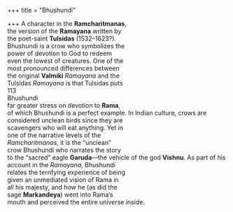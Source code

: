 +++
title = "Bhushundi"

+++
A character in the **Ramcharitmanas**,  
the version of the **Ramayana** written by  
the poet-saint **Tulsidas** (1532–1623?).  
Bhushundi is a crow who symbolizes the  
power of devotion to God to redeem  
even the lowest of creatures. One of the  
most pronounced differences between  
the original **Valmiki** *Ramayana* and the  
Tulsidas *Ramayana* is that Tulsidas puts  
113  
Bhushundi  
far greater stress on devotion to **Rama**,  
of which Bhushundi is a perfect example. In Indian culture, crows are considered unclean birds since they are  
scavengers who will eat anything. Yet in  
one of the narrative levels of the  
*Ramcharitmanas*, it is the “unclean”  
crow Bhushundi who narrates the story  
to the “sacred” eagle **Garuda**—the vehicle of the god **Vishnu**. As part of his  
account in the *Ramayana*, Bhushundi  
relates the terrifying experience of being  
given an unmediated vision of Rama in  
all his majesty, and how he (as did the  
sage **Markandeya**) went into Rama’s  
mouth and perceived the entire universe inside.